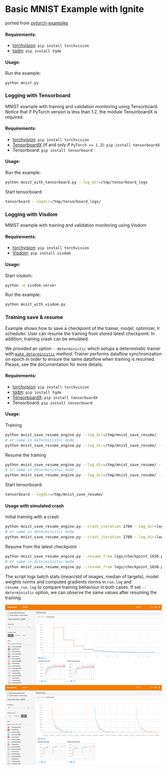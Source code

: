 # Basic MNIST Example with Ignite

ported from [pytorch-examples](https://github.com/pytorch/examples/tree/master/mnist)

#### Requirements:

- [torchvision](https://github.com/pytorch/vision/): `pip install torchvision`
- [tqdm](https://github.com/tqdm/tqdm/): `pip install tqdm`

#### Usage:

Run the example:
```
python mnist.py
```

### Logging with Tensorboard

MNIST example with training and validation monitoring using Tensorboard. Notice 
that if PyTorch version is less than 1.2, the module TensorboardX is required.

#### Requirements:

- [torchvision](https://github.com/pytorch/vision/): `pip install torchvision`
- [TensorboardX](https://github.com/lanpa/tensorboard-pytorch) (if and only if `PyTorch <= 1.2`): `pip install tensorboardX`
- Tensorboard: `pip install tensorboard`

#### Usage:

Run the example:
```bash
python mnist_with_tensorboard.py --log_dir=/tmp/tensorboard_logs
```

Start tensorboard:
```bash
tensorboard --logdir=/tmp/tensorboard_logs/
```

### Logging with Visdom

MNIST example with training and validation monitoring using Visdom

#### Requirements:

- [torchvision](https://github.com/pytorch/vision/): `pip install torchvision`
- [Visdom](https://github.com/facebookresearch/visdom): `pip install visdom`

#### Usage:

Start visdom:
```bash
python -m visdom.server
```

Run the example:
```bash
python mnist_with_visdom.py
```


### Training save & resume

Example shows how to save a checkpoint of the trainer, model, optimizer, lr scheduler. 
User can resume the training from stored latest checkpoint. In addition, training crash can be emulated.

We provided an option `--deterministic` which setups a deterministic trainer with 
[`make_deterministic`](https://pytorch.org/ignite/engine.html#ignite.engine.deterministic.make_deterministic) method.
Trainer performs dataflow synchronization on epoch in order to ensure the same dataflow when training is resumed.   
Please, see the documentation for more details. 

#### Requirements:

- [torchvision](https://github.com/pytorch/vision/): `pip install torchvision`
- [tqdm](https://github.com/tqdm/tqdm/): `pip install tqdm`
- [TensorboardX](https://github.com/lanpa/tensorboard-pytorch): `pip install tensorboardX`
- Tensorboard: `pip install tensorboard`

#### Usage:

Training
```bash
python mnist_save_resume_engine.py --log_dir=/tmp/mnist_save_resume/
# or same in deterministic mode
python mnist_save_resume_engine.py --log_dir=/tmp/mnist_save_resume/ --deterministic
```

Resume the training
```bash
python mnist_save_resume_engine.py --log_dir=/tmp/mnist_save_resume/ --resume_from=/tmp/mnist_save_resume/checkpoint_<N>.pt
# or same in deterministic mode
python mnist_save_resume_engine.py --log_dir=/tmp/mnist_save_resume/ --resume_from=/tmp/mnist_save_resume/checkpoint_<N>.pt --deterministic
```

Start tensorboard:
```bash
tensorboard --logdir=/tmp/mnist_save_resume/
```

#### Usage with simulated crash

Initial training with a crash
```bash
python mnist_save_resume_engine.py --crash_iteration 1700 --log_dir=logs --epochs 3
# or same in deterministic mode
python mnist_save_resume_engine.py --crash_iteration 1700 --log_dir=logs --epochs 3 --deterministic
```

Resume from the latest checkpoint
```bash
python mnist_save_resume_engine.py --resume_from logs/checkpoint_1650.pt --log_dir=logs --epochs 3
# or same in deterministic mode
python mnist_save_resume_engine.py --resume_from logs/checkpoint_1650.pt --log_dir=logs --epochs 3 --deterministic
```

The script logs batch stats (mean/std of images, median of targets), model weights norms and computed gradients norms in 
`run.log` and `resume_run.log` to compare training behaviour in both cases. 
If set `--deterministic` option, we can observe the same values after resuming the training.

![tb1](assets/save_resume_p1.png)
![tb2](assets/save_resume_p2.png)

